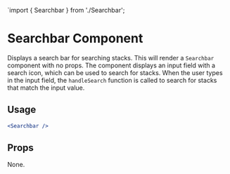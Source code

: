 `import { Searchbar } from './Searchbar';

# Searchbar Component

Displays a search bar for searching stacks.
This will render a `Searchbar` component with no props. The component displays an input field with a search icon, which can be used to search for stacks. When the user types in the input field, the `handleSearch` function is called to search for stacks that match the input value.

## Usage

```jsx
<Searchbar />
```

## Props

None.
